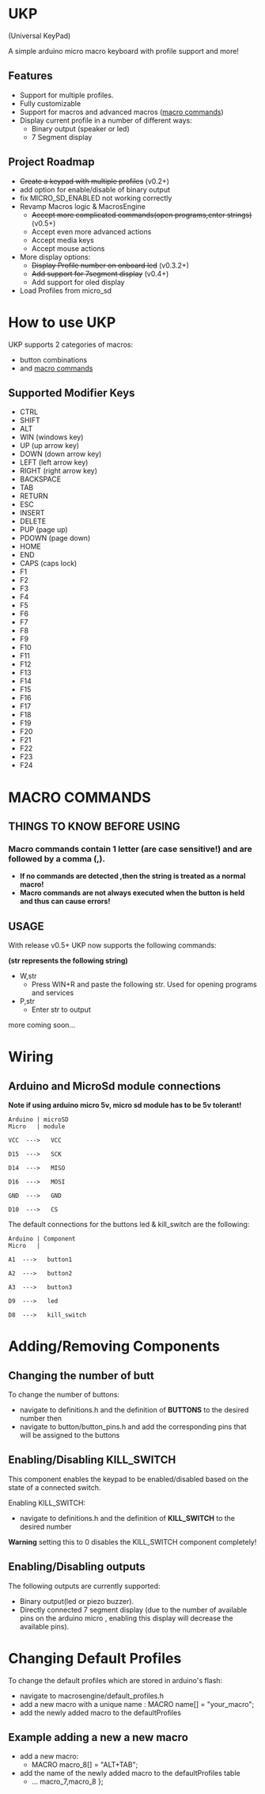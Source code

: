 # UKP
(Universal KeyPad)

A simple arduino micro macro keyboard with profile support and more!
## Features
* Support for multiple profiles.
* Fully customizable
* Support for macros and advanced macros ([macro commands](#macro-commands))
* Display current profile in a number of different ways:
    * Binary output (speaker or led)
    * 7 Segment display

## Project Roadmap
* ~~Create a keypad with multiple profiles~~ (v0.2+)
* add option for enable/disable of binary output
* fix MICRO_SD_ENABLED not working correctly
* Revamp Macros logic & MacrosEngine
    * ~~Accept more complicated commands(open programs,enter strings)~~ (v0.5+)
    * Accept  even more advanced actions
    * Accept media keys
    * Accept mouse actions
* More display options:
    * ~~Display Profile number on onboard led~~ (v0.3.2+)
    * ~~Add support for 7segment display~~ (v0.4+)
    * Add support for oled display
* Load Profiles from micro_sd

# How to use UKP
UKP supports 2 categories of macros:
* button combinations
* and [macro commands](#macro-commands)

## Supported Modifier Keys
* CTRL
* SHIFT
* ALT
* WIN   (windows key)
* UP    (up arrow key)
* DOWN  (down arrow key)
* LEFT  (left arrow key)
* RIGHT (right arrow key)
* BACKSPACE
* TAB
* RETURN
* ESC
* INSERT
* DELETE
* PUP   (page up)
* PDOWN (page down)
* HOME
* END
* CAPS (caps lock)
* F1
* F2
* F3
* F4
* F5
* F6
* F7
* F8
* F9
* F10
* F11
* F12
* F13
* F14
* F15
* F16
* F17
* F18
* F19
* F20
* F21
* F22
* F23
* F24

# MACRO COMMANDS 
## THINGS TO KNOW BEFORE USING
### Macro commands contain 1 letter (**are case sensitive!**) and are followed by a comma (,).
* **If no commands are detected ,then the string is treated as a normal macro!**
* **Macro commands are not always executed when the button is held and thus can cause errors!**
## USAGE
With release v0.5+ UKP now supports the following commands:

**(str represents the following string)**
* W,str
    * Press WIN+R and paste the following str. Used for opening programs and services
* P,str 
    * Enter str to output 

more coming soon...

# Wiring
## Arduino and MicroSd module connections
**Note if using arduino micro 5v, micro sd module has to be 5v tolerant!**

```
Arduino | microSD
Micro   | module

VCC  --->   VCC

D15  --->   SCK

D14  --->   MISO

D16  --->   MOSI

GND  --->   GND

D10  --->   CS
```

The default connections for the buttons led & kill_switch are the following:
```
Arduino | Component
Micro   | 

A1  --->   button1

A2  --->   button2

A3  --->   button3

D9  --->   led

D8  --->   kill_switch
```

# Adding/Removing Components

## Changing the number of butt
To change the number of buttons:
* navigate to definitions.h and the definition of **BUTTONS** to the desired number then
* navigate to button/button_pins.h and add the corresponding pins that will be assigned to the buttons

## Enabling/Disabling KILL_SWITCH
This component enables the keypad to be enabled/disabled based on the state of a connected switch. 

Enabling KILL_SWITCH:
* navigate to definitions.h and the definition of **KILL_SWITCH** to the desired number

 **Warning** setting this to 0 disables the KILL_SWITCH component completely! 

## Enabling/Disabling outputs
The following outputs are currently supported:
* Binary output(led or piezo buzzer).
* Directly connected 7 segment display (due to the number of available pins on the arduino micro , enabling this display will decrease the available pins).

# Changing Default Profiles
To change the default profiles which are stored in arduino's flash:
* navigate to macrosengine/default_profiles.h
* add a new macro with a unique name : MACRO name[] = "your_macro";
* add the newly added macro to the defaultProfiles

## Example adding a new a new macro
* add a new macro:
    - MACRO macro_8[] = "ALT+TAB";
* add the name of the newly added macro to the defaultProfiles table
    - ... macro_7,macro_8 };